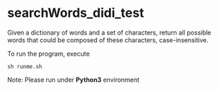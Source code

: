 # searchWords_didi_test

Given a dictionary of words and a set of characters, return all possible words that could be composed of these characters, case-insensitive.

To run the program, execute

`sh runme.sh`

Note: Please run under **Python3** environment
